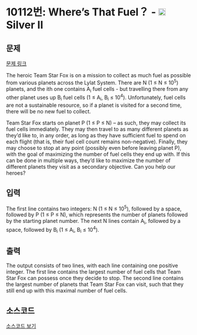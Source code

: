 # 10112번: Where’s That Fuel？ - <img src="https://static.solved.ac/tier_small/9.svg" style="height:20px" /> Silver II

<!-- performance -->

<!-- 문제 제출 후 깃허브에 푸시를 했을 때 제출한 코드의 성능이 입력될 공간입니다.-->

<!-- end -->

## 문제

[문제 링크](https://boj.kr/10112)


<p>The heroic Team Star Fox is on a mission to collect as much fuel as possible from various planets across the Lylat System. There are N (1 ≤ N ≤ 10<sup>5</sup>) planets, and the ith one contains A<sub>i</sub> fuel cells - but travelling there from any other planet uses up B<sub>i</sub> fuel cells (1 ≤ A<sub>i</sub>, B<sub>i</sub> ≤ 10<sup>4</sup>). Unfortunately, fuel cells are not a sustainable resource, so if a planet is visited for a second time, there will be no new fuel to collect.</p>

<p>Team Star Fox starts on planet P (1 ≤ P ≤ N) – as such, they may collect its fuel cells immediately. They may then travel to as many different planets as they’d like to, in any order, as long as they have sufficient fuel to spend on each flight (that is, their fuel cell count remains non-negative). Finally, they may choose to stop at any point (possibly even before leaving planet P), with the goal of maximizing the number of fuel cells they end up with. If this can be done in multiple ways, they’d like to maximize the number of different planets they visit as a secondary objective. Can you help our heroes?</p>



## 입력


<p>The first line contains two integers: N (1 ≤ N ≤ 10<sup>5</sup>), followed by a space, followed by P (1 ≤ P ≤ N), which represents the number of planets followed by the starting planet number. The next N lines contain A<sub>i</sub>, followed by a space, followed by B<sub>i</sub> (1 ≤ A<sub>i</sub>, B<sub>i</sub> ≤ 10<sup>4</sup>).</p>



## 출력


<p>The output consists of two lines, with each line containing one positive integer. The first line contains the largest number of fuel cells that Team Star Fox can possess once they decide to stop. The second line contains the largest number of planets that Team Star Fox can visit, such that they still end up with this maximal number of fuel cells.</p>



## 소스코드

[소스코드 보기](Where’s%20That%20Fuel？.cpp)